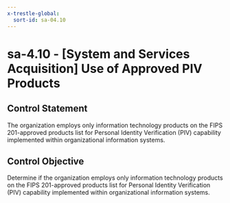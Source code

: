 ```yaml
---
x-trestle-global:
  sort-id: sa-04.10
---
```


# sa-4.10 - \[System and Services Acquisition\] Use of Approved PIV Products

## Control Statement

The organization employs only information technology products on the FIPS 201-approved products list for Personal Identity Verification (PIV) capability implemented within organizational information systems.

## Control Objective

Determine if the organization employs only information technology products on the FIPS 201-approved products list for Personal Identity Verification (PIV) capability implemented within organizational information systems.

